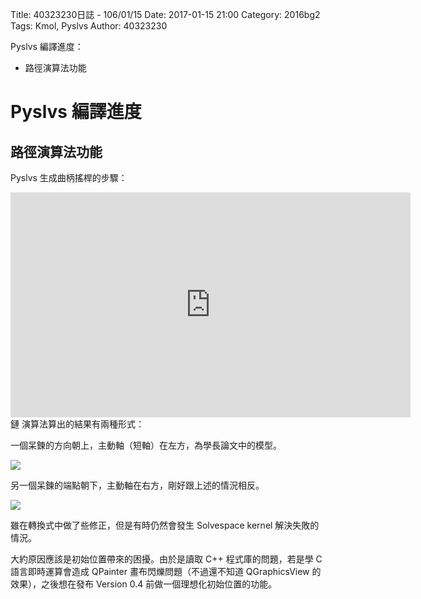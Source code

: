 Title: 40323230日誌 - 106/01/15
Date: 2017-01-15 21:00
Category: 2016bg2
Tags: Kmol, Pyslvs
Author: 40323230

Pyslvs 編譯進度：

* 路徑演算法功能

<!-- PELICAN_END_SUMMARY -->

Pyslvs 編譯進度
===

路徑演算法功能
---

Pyslvs 生成曲柄搖桿的步驟：

<iframe width="640" height="360" src="https://www.youtube.com/embed/wjdBAlF9u4Y" frameborder="0" allowfullscreen></iframe>鏈
演算法算出的結果有兩種形式：

一個呆鍊的方向朝上，主動軸（短軸）在左方，為學長論文中的模型。

![](https://raw.githubusercontent.com/coursemdetw/project_site_files/gh-pages/files/2016spring/g2/Python_sol鏈espace/0115_01.jpg)

另一個呆鍊的端點朝下，主動軸在右方，剛好跟上述的情況相反。

![](https://raw.githubusercontent.com/coursemdetw/project_site_files/gh-pages/files/2016spring/g2/Python_solvespace/0115_02.jpg)

雖在轉換式中做了些修正，但是有時仍然會發生 Solvespace kernel 解決失敗的情況。

大約原因應該是初始位置帶來的困擾。由於是讀取 C++ 程式庫的問題，若是學 C 語言即時運算會造成 QPainter 畫布閃爍問題（不過還不知道 QGraphicsView 的效果），之後想在發布 Version 0.4 前做一個理想化初始位置的功能。